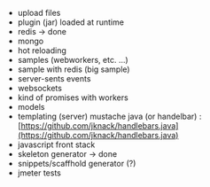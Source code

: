 
- upload files
- plugin (jar) loaded at runtime
- redis -> done
- mongo
- hot reloading
- samples (webworkers, etc. ...)
- sample with redis (big sample)
- server-sents events
- websockets
- kind of promises with workers
- models
- templating (server) mustache java (or handelbar) : [https://github.com/jknack/handlebars.java](https://github.com/jknack/handlebars.java)
- javascript front stack
- skeleton generator  -> done
- snippets/scaffhold generator (?)
- jmeter tests

